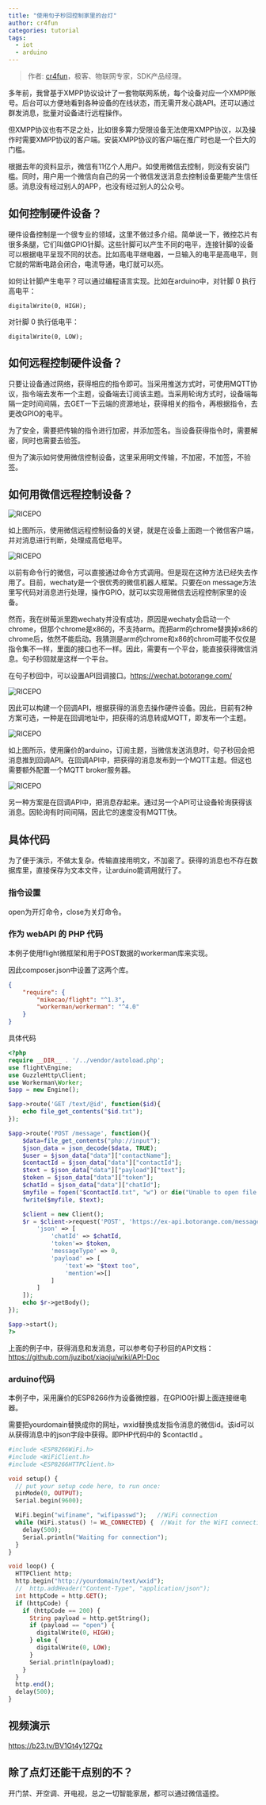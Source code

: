 ```yaml
---
title: "使用句子秒回控制家里的台灯"
author: cr4fun
categories: tutorial
tags:
  - iot
  - arduino
---
```


> 作者: [cr4fun](https://github.com/cr4fun)，极客、物联网专家，SDK产品经理。

<!-- more -->

多年前，我曾基于XMPP协议设计了一套物联网系统，每个设备对应一个XMPP账号。后台可以方便地看到各种设备的在线状态，而无需开发心跳API。还可以通过群发消息，批量对设备进行远程操作。

但XMPP协议也有不足之处，比如很多算力受限设备无法使用XMPP协议，以及操作时需要XMPP协议的客户端。安装XMPP协议的客户端在推广时也是一个巨大的门槛。

根据去年的资料显示，微信有11亿个人用户。如使用微信去控制，则没有安装门槛。同时，用户用一个微信向自己的另一个微信发送消息去控制设备更能产生信任感。消息没有经过别人的APP，也没有经过别人的公众号。

## 如何控制硬件设备？

硬件设备控制是一个很专业的领域，这里不做过多介绍。简单说一下，微控芯片有很多条腿，它们叫做GPIO针脚。这些针脚可以产生不同的电平，连接针脚的设备可以根据电平呈现不同的状态。比如高电平继电器，一旦输入的电平是高电平，则它就的常断电路会闭合，电流导通，电灯就可以亮。

如何让针脚产生电平？可以通过编程语言实现。比如在arduino中，对针脚 0 执行高电平：

```log
digitalWrite(0, HIGH);
```

对针脚 0 执行低电平：

```log
digitalWrite(0, LOW);
```

## 如何远程控制硬件设备？

只要让设备通过网络，获得相应的指令即可。当采用推送方式时，可使用MQTT协议，指令端去发布一个主题，设备端去订阅该主题。当采用轮询方式时，设备端每隔一定时间间隔，去GET一下云端的资源地址，获得相关的指令，再根据指令，去更改GPIO的电平。

为了安全，需要把传输的指令进行加密，并添加签名。当设备获得指令时，需要解密，同时也需要去验签。

但为了演示如何使用微信控制设备，这里采用明文传输，不加密，不加签，不验签。

## 如何用微信远程控制设备？

![RICEPO](/assets/2020/juzi-iot/0.jpg)

如上图所示，使用微信远程控制设备的关键，就是在设备上面跑一个微信客户端，并对消息进行判断，处理成高低电平。

![RICEPO](/assets/2020/juzi-iot/1.jpg)

以前有命令行的微信，可以直接通过命令方式调用。但是现在这种方法已经失去作用了。目前，wechaty是一个很优秀的微信机器人框架。只要在on message方法里写代码对消息进行处理，操作GPIO，就可以实现用微信去远程控制家里的设备。

然而，我在树莓派里跑wechaty并没有成功，原因是wechaty会启动一个chrome，但那个chrome是x86的，不支持arm。而把arm的chrome替换掉x86的chrome后，依然不能启动。我猜测是arm的chrome和x86的chrom可能不仅仅是指令集不一样，里面的接口也不一样。因此，需要有一个平台，能直接获得微信消息。句子秒回就是这样一个平台。

在句子秒回中，可以设置API回调接口。<https://wechat.botorange.com/>

![RICEPO](/assets/2020/juzi-iot/4.jpg)

因此可以构建一个回调API，根据获得的消息去操作硬件设备。因此，目前有2种方案可选，一种是在回调地址中，把获得的消息转成MQTT，即发布一个主题。

![RICEPO](/assets/2020/juzi-iot/2.jpg)

如上图所示，使用廉价的arduino，订阅主题，当微信发送消息时，句子秒回会把消息推到回调API。在回调API中，把获得的消息发布到一个MQTT主题。但这也需要额外配置一个MQTT broker服务器。

![RICEPO](/assets/2020/juzi-iot/3.jpg)

另一种方案是在回调API中，把消息存起来。通过另一个API可让设备轮询获得该消息。因轮询有时间间隔，因此它的速度没有MQTT快。

## 具体代码

为了便于演示，不做太复杂。传输直接用明文，不加密了。获得的消息也不存在数据库里，直接保存为文本文件，让arduino能调用就行了。

### 指令设置

open为开灯命令，close为关灯命令。

### 作为 webAPI 的 PHP 代码

本例子使用flight微框架和用于POST数据的workerman库来实现。

因此composer.json中设置了这两个库。

```json
{
    "require": {
        "mikecao/flight": "^1.3",
        "workerman/workerman": "^4.0"
    }
}
```

具体代码

```php
<?php
require __DIR__ . '/../vendor/autoload.php';
use flight\Engine;
use GuzzleHttp\Client;
use Workerman\Worker;
$app = new Engine();

$app->route('GET /text/@id', function($id){
    echo file_get_contents("$id.txt");
});

$app->route('POST /message', function(){
    $data=file_get_contents("php://input");
    $json_data = json_decode($data, TRUE);
    $user = $json_data["data"]["contactName"];
    $contactId = $json_data["data"]["contactId"];
    $text = $json_data["data"]["payload"]["text"];
    $token = $json_data["data"]["token"];
    $chatId = $json_data["data"]["chatId"];
    $myfile = fopen("$contactId.txt", "w") or die("Unable to open file!");
    fwrite($myfile, $text);

    $client = new Client();
    $r = $client->request('POST', 'https://ex-api.botorange.com/message/send', [
        'json' => [
            'chatId' => $chatId,
            'token'=> $token,
            'messageType' => 0,
            'payload' => [
                'text'=> "$text too",
                'mention'=>[]
            ]
        ]
    ]);
    echo $r->getBody();
});

$app->start();
?>
```

上面的例子中，获得消息和发消息，可以参考句子秒回的API文档：<https://github.com/juzibot/xiaoju/wiki/API-Doc>

### arduino代码

本例子中，采用廉价的ESP8266作为设备微控器，在GPIO0针脚上面连接继电器。

需要把yourdomain替换成你的网址，wxid替换成发指令消息的微信id。该id可以从获得消息中的json字段中获得。即PHP代码中的 $contactId 。

```php
#include <ESP8266WiFi.h>
#include <WiFiClient.h>
#include <ESP8266HTTPClient.h>

void setup() {
  // put your setup code here, to run once:
  pinMode(0, OUTPUT);
  Serial.begin(9600);

  WiFi.begin("wifiname", "wifipasswd");   //WiFi connection
  while (WiFi.status() != WL_CONNECTED) {  //Wait for the WiFI connection completion
    delay(500);
    Serial.println("Waiting for connection");
  }
}

void loop() {
  HTTPClient http;
  http.begin("http://yourdomain/text/wxid");
  //  http.addHeader("Content-Type", "application/json");
  int httpCode = http.GET();
  if (httpCode) {
    if (httpCode == 200) {
      String payload = http.getString();
      if (payload == "open") {
        digitalWrite(0, HIGH);
      } else {
        digitalWrite(0, LOW);
      }
      Serial.println(payload);
    }
  }
  http.end();
  delay(500);
}
```

## 视频演示

<https://b23.tv/BV1Gt4y127Qz>

## 除了点灯还能干点别的不？

开门禁、开空调、开电视，总之一切智能家居，都可以通过微信遥控。

